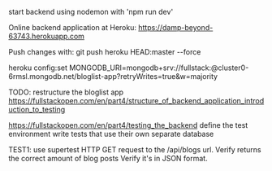 start backend using nodemon with 'npm run dev'

Online backend application at Heroku:
https://damp-beyond-63743.herokuapp.com

Push changes with:
git push heroku HEAD:master --force

heroku config:set MONGODB_URI=mongodb+srv://fullstack:<password>@cluster0-6rmsl.mongodb.net/bloglist-app?retryWrites=true&w=majority



TODO:
restructure the bloglist app
https://fullstackopen.com/en/part4/structure_of_backend_application_introduction_to_testing

https://fullstackopen.com/en/part4/testing_the_backend
define the test environment
write tests that use their own separate database

TEST1: 
use supertest
HTTP GET request to the /api/blogs url.
Verify returns the correct amount of blog posts
Verify it's in JSON format.